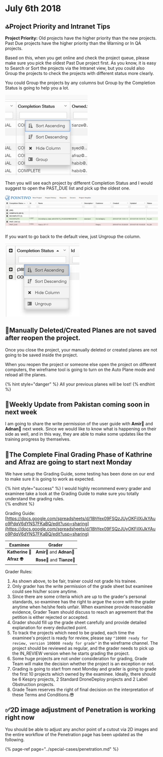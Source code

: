 # July 6th 2018

## 🔝Project Priority and Intranet Tips

**Project Priority:** Old projects have the higher priority than the new projects. Past Due projects have the higher priority than the Warning or In QA projects.

Based on this, when you get online and check the project queue, please make sure you pick the oldest Past Due project first. As you know, it is easy to Search or Sort the projects via the Intranet view, but you could also Group the projects to check the projects with different status more clearly.

You could Group the projects by any columns but Group by the Completion Status is going to help you a lot.

![](../.gitbook/assets/2018-07-05_10-48-33.jpg)

Then you will see each project by different Completion Status and I would suggest to open the PAST\_DUE list and pick up the oldest one.

![](../.gitbook/assets/2018-07-05_10-47-08.jpg)

If you want to go back to the default view, just Ungroup the column.

![](../.gitbook/assets/2018-07-05_10-48-05.jpg)

## 🚫Manually Deleted/Created Planes are not saved after reopen the project.

Once you close the project, your manually deleted or created planes are not going to be saved inside the project.

When you reopen the project or someone else open the project on different computers, the wireframe tool is going to turn on the Auto Plane mode and reload all the planes.

{% hint style="danger" %}
All your previous planes will be lost!
{% endhint %}

## 📢Weekly Update from Pakistan coming soon in next week

I am going to share the write permission of the user guide with **Amir**🧔 and **Adnan**👨‍ next week. Since we would like to know what is happening on their side as well, and in this way, they are able to make some updates like the training progress by themselves.

## 💯The Complete Final Grading Phase of Kathrine and Afraz are going to start next Monday

We have setup the Grading Guide, some testing has been done on our end to make sure it is going to work as expected.

{% hint style="success" %}
I would highly recommend every grader and examinee take a look at the Grading Guide to make sure you totally understand the grading rules.  
{% endhint %}

Grading Guide: [https://docs.google.com/spreadsheets/d/18hYex09FSQzJUyOKFiIXiJkYAuo9PdqV6dYNS7FKaBQ/edit?usp=sharing](https://docs.google.com/spreadsheets/d/18hYex09FSQzJUyOKFiIXiJkYAuo9PdqV6dYNS7FKaBQ/edit?usp=sharing)

| Examinee | Grader |
| --- | --- |
| **Katherine**  👧 | **Amir**🧔 and **Adnan**👨‍ |
| **Afraz** 👽 | **Rose**👩 and **Tianze**🧑 |

Grader Rules:

1. As shown above, to be fair, trainer could not grade his trainee.
2. Only grader has the write permission of the grade sheet but examinee could see his/her score anytime.
3. Since there are some criteria which are up to the grader's personal standards, so examinee has the right to argue the score with the grader anytime when he/she feels unfair. When examinee provide reasonable evidence, Grader Team should discuss to reach an agreement that the petition is either rejected or accepted.
4. Grader should fill up the grade sheet carefully and provide detailed explanation for every deducted point.
5. To track the projects which need to be graded, each time the examinee's project is ready for review, please say `"10000 ready for review, version 100000 ready for grade"` in the wireframe channel. The project should be reviewed as regular, and the grader needs to pick up the IN\_REVIEW version when he starts grading the project.
6. Some huge projects are not under consideration for grading, Grade Team will make the decision whether the project is an exception or not.
7. Grading is going to start from next Monday and grader is going to grade the first 10 projects which owned by the examinee. Ideally, there should be 6 Kespry projects, 2 Standard DroneDeploy projects and 2 Label Obstruction projects.
8. Grade Team reserves the right of final decision on the interpretation of these Terms and Conditions.😎

## ✅2D image adjustment of Penetration is working right now

You should be able to adjust any anchor point of a cutout via 2D images and the entire workflow of the Penetration page has been updated as the following.

{% page-ref page="../special-cases/penetration.md" %}



